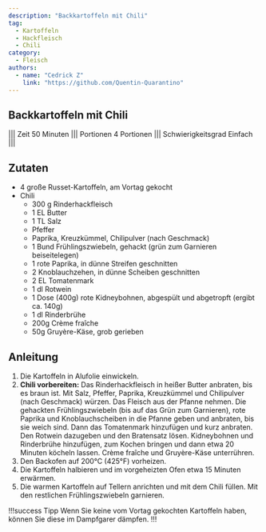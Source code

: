 ```yaml
---
description: "Backkartoffeln mit Chili"
tag:
  - Kartoffeln
  - Hackfleisch
  - Chili
category:
  - Fleisch
authors:
  - name: "Cedrick Z"
    link: "https://github.com/Quentin-Quarantino"
---
```


## Backkartoffeln mit Chili

||| Zeit
50 Minuten
||| Portionen
4 Portionen
||| Schwierigkeitsgrad
Einfach
|||


## Zutaten

- 4 große Russet-Kartoffeln, am Vortag gekocht
- Chili
    - 300 g Rinderhackfleisch
    - 1 EL Butter
    - 1 TL Salz
    - Pfeffer
    - Paprika, Kreuzkümmel, Chilipulver (nach Geschmack)
    - 1 Bund Frühlingszwiebeln, gehackt (grün zum Garnieren beiseitelegen)
    - 1 rote Paprika, in dünne Streifen geschnitten
    - 2 Knoblauchzehen, in dünne Scheiben geschnitten
    - 2 EL Tomatenmark
    - 1 dl Rotwein
    - 1 Dose (400g) rote Kidneybohnen, abgespült und abgetropft (ergibt ca. 140g)
    - 1 dl Rinderbrühe
    - 200g Crème fraîche
    - 50g Gruyère-Käse, grob gerieben

## Anleitung

1. Die Kartoffeln in Alufolie einwickeln.
2. **Chili vorbereiten:** Das Rinderhackfleisch in heißer Butter anbraten, bis es braun ist. Mit Salz, Pfeffer, Paprika, Kreuzkümmel und Chilipulver (nach Geschmack) würzen. Das Fleisch aus der Pfanne nehmen. Die gehackten Frühlingszwiebeln (bis auf das Grün zum Garnieren), rote Paprika und Knoblauchscheiben in die Pfanne geben und anbraten, bis sie weich sind. Dann das Tomatenmark hinzufügen und kurz anbraten. Den Rotwein dazugeben und den Bratensatz lösen. Kidneybohnen und Rinderbrühe hinzufügen, zum Kochen bringen und dann etwa 20 Minuten köcheln lassen. Crème fraîche und Gruyère-Käse unterrühren.
3. Den Backofen auf 200°C (425°F) vorheizen.
4. Die Kartoffeln halbieren und im vorgeheizten Ofen etwa 15 Minuten erwärmen.
5. Die warmen Kartoffeln auf Tellern anrichten und mit dem Chili füllen. Mit den restlichen Frühlingszwiebeln garnieren.

<!-- dprint-ignore-start -->
!!!success Tipp
Wenn Sie keine vom Vortag gekochten Kartoffeln haben, können Sie diese im Dampfgarer dämpfen.
!!!
<!-- dprint-ignore-end -->

